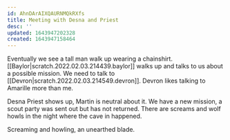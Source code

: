 ```yaml
---
id: AhnDArAIXQAURNMQkRXfs
title: Meeting with Desna and Priest
desc: ''
updated: 1643947202328
created: 1643947158464
---
```


Eventually we see a tall man walk up wearing a chainshirt. [[Baylor|scratch.2022.02.03.214439.baylor]] walks up and talks to us about a possible mission. We need to talk to [[Devron|scratch.2022.02.03.214549.devron]]. Devron likes talking to Amarille more than me. 

Desna Priest shows up, Martin is neutral about it.  We have a new mission, a scout party was sent out but has not returned. There are screams and wolf howls in the night where the cave in happened. 

Screaming and howling, an unearthed blade. 
